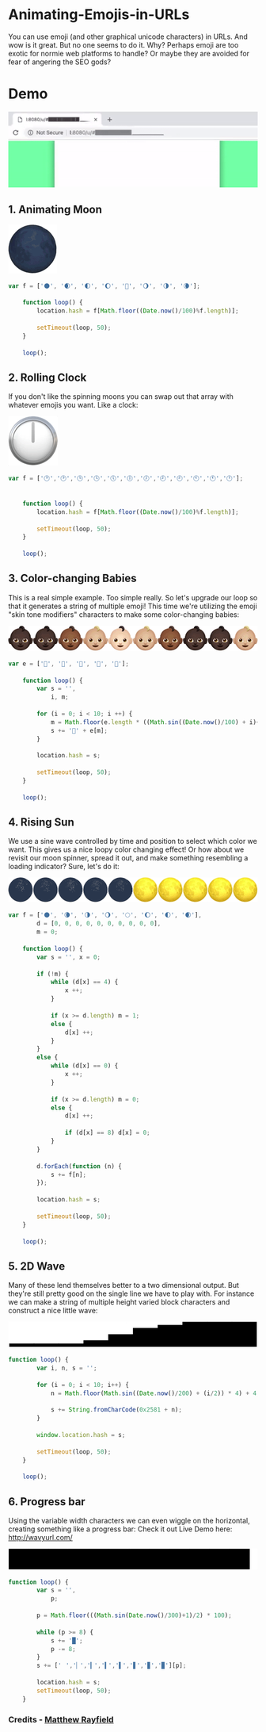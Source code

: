 # Animating-Emojis-in-URLs
You can use emoji (and other graphical unicode characters) in URLs. And wow is it great. But no one seems to do it. Why? Perhaps emoji are too exotic for normie web platforms to handle? Or maybe they are avoided for fear of angering the SEO gods?

# Demo
![demo.gif](assets/gif/demo.gif) 


## 1. Animating Moon
![moon.gif](assets/gif/moon.gif)


```javascript
var f = ['🌑', '🌒', '🌓', '🌔', '🌝', '🌖', '🌗', '🌘'];

    function loop() {
        location.hash = f[Math.floor((Date.now()/100)%f.length)];

        setTimeout(loop, 50);
    }

    loop();
```

## 2. Rolling Clock
If you don't like the spinning moons you can swap out that array with whatever emojis you want. Like a clock:

![clock.gif](assets/gif/clock.gif)

```javascript
var f = ['🕐','🕑','🕒','🕓','🕔','🕕','🕖','🕗','🕘','🕙','🕚','🕛'];


    function loop() {
        location.hash = f[Math.floor((Date.now()/100)%f.length)];

        setTimeout(loop, 50);
    }

    loop();
```

## 3. Color-changing Babies    
This is a real simple example. Too simple really. So let's upgrade our loop so that it generates a string of multiple emoji! This time we're utilizing the emoji "skin tone modifiers" characters to make some color-changing babies:


![babies.gif](assets/gif/babies.gif)

```javascript
var e = ['🏻', '🏼', '🏽', '🏾', '🏿'];

    function loop() {
        var s = '',
            i, m;

        for (i = 0; i < 10; i ++) {
            m = Math.floor(e.length * ((Math.sin((Date.now()/100) + i)+1)/2));
            s += '👶' + e[m];
        }

        location.hash = s;

        setTimeout(loop, 50);
    }

    loop();
```

## 4. Rising Sun
We use a sine wave controlled by time and position to select which color we want. This gives us a nice loopy color changing effect!
Or how about we revisit our moon spinner, spread it out, and make something resembling a loading indicator? Sure, let's do it:

![moons.gif](assets/gif/moons.gif)

```javascript
var f = ['🌑', '🌘', '🌗', '🌖', '🌕', '🌔', '🌓', '🌒'],
        d = [0, 0, 0, 0, 0, 0, 0, 0, 0, 0],
        m = 0;

    function loop() {
        var s = '', x = 0;

        if (!m) {
            while (d[x] == 4) {
                x ++;
            }

            if (x >= d.length) m = 1;
            else {
                d[x] ++;
            }
        }
        else {
            while (d[x] == 0) {
                x ++;
            }

            if (x >= d.length) m = 0;
            else {
                d[x] ++;

                if (d[x] == 8) d[x] = 0;
            }
        }

        d.forEach(function (n) {
            s += f[n];
        });

        location.hash = s;

        setTimeout(loop, 50);
    }

    loop();
```

## 5. 2D Wave

Many of these lend themselves better to a two dimensional output. But they're still pretty good on the single line we have to play with. For instance we can make a string of multiple height varied block characters and construct a nice little wave:

![wave.gif](assets/gif/wavy.gif)

```javascript
function loop() {
        var i, n, s = '';

        for (i = 0; i < 10; i++) {
            n = Math.floor(Math.sin((Date.now()/200) + (i/2)) * 4) + 4;

            s += String.fromCharCode(0x2581 + n);
        }

        window.location.hash = s;

        setTimeout(loop, 50);
    }

    loop();
```

## 6. Progress bar

Using the variable width characters we can even wiggle on the horizontal, creating something like a progress bar:
Check it out Live Demo here: http://wavyurl.com/

![progress.gif](assets/gif/progress.gif)

```javascript
function loop() {
        var s = '',
            p;

        p = Math.floor(((Math.sin(Date.now()/300)+1)/2) * 100);

        while (p >= 8) {
            s += '█';
            p -= 8;
        }
        s += ['⠀','▏','▎','▍','▌','▋','▊','▉'][p];

        location.hash = s;
        setTimeout(loop, 50);
    }
```


### Credits - [Matthew Rayfield](http://matthewrayfield.com)
